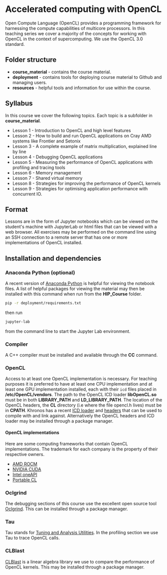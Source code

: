 # Accelerated computing with OpenCL

Open Compute Language (OpenCL) provides a programming framework for harnessing the compute capabilities of multicore processors. In this teaching series we cover a majority of the concepts for working with OpenCL in the context of supercomputing. We use the OpenCL 3.0 standard.

## Folder structure

* **course_material** - contains the course material.
* **deployment** - contains tools for deploying course material to Github and managing users.
* **resources** - helpful tools and information for use within the course.

## Syllabus

In this course we cover the following topics. Each topic is a subfolder in **course_material**.

* Lesson 1 - Introduction to OpenCL and high level features
* Lesson 2 - How to build and run OpenCL applications on Cray AMD systems like Frontier and Setonix
* Lesson 3 - A complete example of matrix multiplication, explained line by line
* Lesson 4 - Debugging OpenCL applications
* Lesson 5 - Measuring the performance of OpenCL applications with profiling and tracing tools
* Lesson 6 - Memory management
* Lesson 7 - Shared virtual memory
* Lesson 8 - Strategies for improving the performance of OpenCL kernels
* Lesson 9 - Strategies for optimising application performance with concurrent IO.

## Format

Lessons are in the form of Jupyter notebooks which can be viewed on the student's machine with JupyterLab or html files that can be viewed with a web browser. All exercises may be performed on the command line using an SSH connection to a remote server that has one or more implementations of OpenCL installed.

## Installation and dependencies

### Anaconda Python (optional)

A recent version of [Anaconda Python](https://www.anaconda.com/products/distribution) is helpful for viewing the notebook files. A list of helpful packages for viewing the material may then be installed with this command when run from the **HIP_Course** folder. 

```bash
pip -r deployment/requirements.txt
```

then run 

```bash
jupyter-lab
```

from the command line to start the Jupyter Lab environment.

### Compiler

A C++ compiler must be installed and available through the **CC** command.

### OpenCL

Access to at least one OpenCL implementation is necessary. For teaching purposes it is preferred to have at least one CPU implementation and at least one GPU implementation installed, each with their `icd` files placed in **/etc/OpenCL/vendors**. The path to the OpenCL ICD loader **libOpenCL.so** must be in both **LIBRARY_PATH** and **LD_LIBRARY_PATH**. The location of the OpenCL headers, the **CL** directory (i.e where the file opencl.h lives) must be in **CPATH**. Khronos has a recent [ICD loader](https://github.com/KhronosGroup/OpenCL-ICD-Loader) and [headers](https://github.com/KhronosGroup/OpenCL-Headers) that can be used to compile with and link against. Alternatively the OpenCL headers and ICD loader may be installed through a package manager.

#### OpenCL implementations

Here are some computing frameworks that contain OpenCL implementations. The trademark for each company is the property of their respective owners.

* [AMD ROCM](https://www.amd.com/en/graphics/servers-solutions-rocm)
* [NVIDIA CUDA](https://developer.nvidia.com/cuda-toolkit)
* [Intel oneAPI](https://www.intel.com/content/www/us/en/developer/tools/oneapi/toolkits.html#gs.zn3tzh)
* [Portable CL](http://portablecl.org/)

### Oclgrind

The debugging sections of this course use the excellent open source tool [Oclgrind](https://github.com/jrprice/Oclgrind). This can be installed through a package manager.

### Tau

Tau stands for [Tuning and Analysis Utilities](https://www.cs.uoregon.edu/research/tau/home.php). In the profiling section we use Tau to trace OpenCL calls.

### CLBlast

[CLBlast](https://github.com/CNugteren/CLBlast) is a linear algebra library we use to compare the performance of OpenCL kernels. This may be installed through a package manager.



